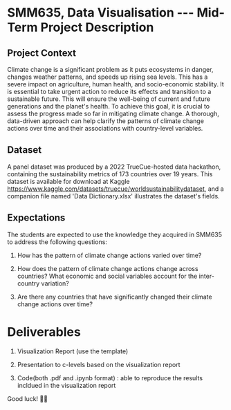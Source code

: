 # SMM635, Data Visualisation --- Mid-Term Project Description

## Project Context

Climate change is a significant problem as it puts ecosystems in danger,
changes weather patterns, and speeds up rising sea levels. This has a severe
impact on agriculture, human health, and socio-economic stability. It is
essential to take urgent action to reduce its effects and transition to a
sustainable future. This will ensure the well-being of current and future
generations and the planet's health. To achieve this goal, it is crucial to
assess the progress made so far in mitigating climate change. A thorough,
data-driven approach can help clarify the patterns of climate change actions
over time and their associations with country-level variables.

##  Dataset

A panel dataset was produced by a 2022 TrueCue-hosted data hackathon,
containing the sustainability metrics of 173 countries over 19 years. This
dataset is available for download at Kaggle
https://www.kaggle.com/datasets/truecue/worldsustainabilitydataset, and a
companion file named 'Data Dictionary.xlsx' illustrates the dataset's fields.

## Expectations

The students are expected to use the knowledge they acquired in SMM635 to
address the following questions:

1. How has the pattern of climate change actions varied over time?

2. How does the pattern of climate change actions change across countries?
   What economic and social variables account for the inter-country variation?

3. Are there any countries that have significantly changed their climate
   change actions over time?

# Deliverables

1. Visualization Report (use the template)

2. Presentation to c-levels based on the visualization report

3. Code(both .pdf and .ipynb format) : able to reproduce the results incldued in the visualization report

Good luck! 🤞🍀